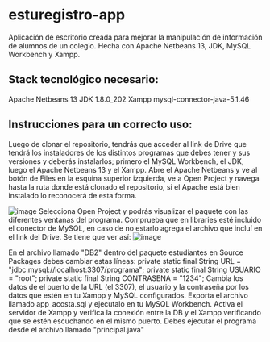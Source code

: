 # esturegistro-app
Aplicación de escritorio creada para mejorar la manipulación de información de alumnos de un colegio. Hecha con Apache Netbeans 13, JDK, MySQL Workbench y Xampp.

## Stack tecnológico necesario: 
Apache Netbeans 13
JDK 1.8.0_202
Xampp
mysql-connector-java-5.1.46


## Instrucciones para un correcto uso: 
Luego de clonar el repositorio, tendrás que acceder al link de Drive que tendrá los instaladores de los distintos programas que debes tener y sus versiones y deberás instalarlos; primero el MySQL Workbench, el JDK, luego el Apache Netbeans 13 y el Xampp. 
Abre el Apache Netbeans y ve al botón de Files en la esquina superior izquierda, ve a Open Project y navega hasta la ruta donde está clonado el repositorio, si el Apache está bien instalado lo reconocerá de esta forma. 

![image](https://github.com/user-attachments/assets/7ac9aebf-5b3a-4b15-a725-8ec24ca4f4e9)
Selecciona Open Project y podrás visualizar el paquete con las diferentes ventanas del programa.
Comprueba que en libraries esté incluido el conector de MySQL, en caso de no estarlo agrega el archivo que incluí en el link del Drive.
Se tiene que ver así: 
![image](https://github.com/user-attachments/assets/7bec9f6e-f830-41de-bba1-ca52f1ae0b29)

En el archivo llamado "DB2" dentro del paquete estudiantes en Source Packages debes cambiar estas líneas:
private static final String URL = "jdbc:mysql://localhost:3307/programa";
    private static final String USUARIO = "root";
    private static final String CONTRASENA = "1234";
Cambia los datos de  el puerto de la URL (el 3307), el usuario y la contraseña por los datos que estén en tu Xampp y MySQL configurados.
Exporta el archivo llamado app_acosta.sql y ejecutalo en tu MySQL Workbench.
Activa el servidor de Xampp y verifica la conexión entre la DB y el Xampp verificando que se estén escuchando en el mismo puerto.
Debes ejecutar el programa desde el archivo llamado "principal.java"



